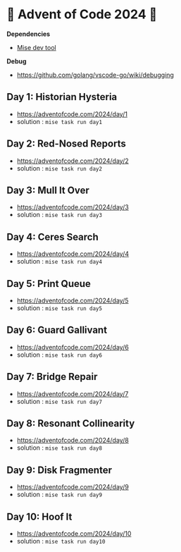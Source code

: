 # 🎄 Advent of Code 2024 🎅

**Dependencies**

- [Mise dev tool](https://github.com/jdx/mise)

**Debug**

- https://github.com/golang/vscode-go/wiki/debugging

## Day 1: Historian Hysteria

- https://adventofcode.com/2024/day/1
- solution : `mise task run day1`

## Day 2: Red-Nosed Reports

- https://adventofcode.com/2024/day/2
- solution : `mise task run day2`

## Day 3: Mull It Over

- https://adventofcode.com/2024/day/3
- solution : `mise task run day3`

## Day 4: Ceres Search

- https://adventofcode.com/2024/day/4
- solution : `mise task run day4`

## Day 5: Print Queue

- https://adventofcode.com/2024/day/5
- solution : `mise task run day5`

## Day 6: Guard Gallivant

- https://adventofcode.com/2024/day/6
- solution : `mise task run day6`

## Day 7: Bridge Repair

- https://adventofcode.com/2024/day/7
- solution : `mise task run day7`

## Day 8: Resonant Collinearity

- https://adventofcode.com/2024/day/8
- solution : `mise task run day8`

## Day 9: Disk Fragmenter

- https://adventofcode.com/2024/day/9
- solution : `mise task run day9`

## Day 10: Hoof It

- https://adventofcode.com/2024/day/10
- solution : `mise task run day10`
